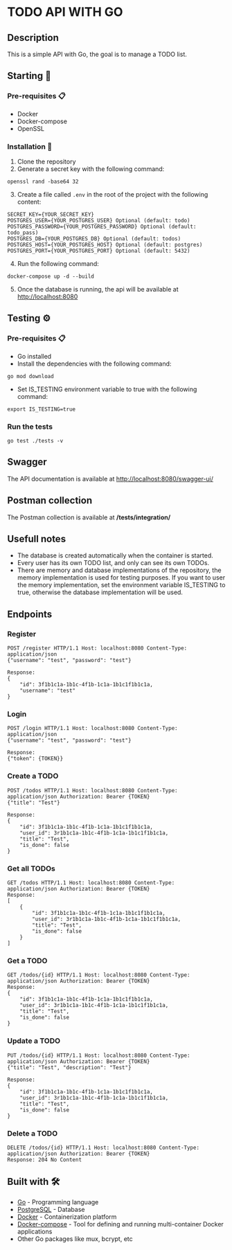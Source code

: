 # TODO API WITH GO

## Description

This is a simple API with Go, the goal is to manage a TODO list.

## Starting 🚀

### Pre-requisites 📋

- Docker
- Docker-compose
- OpenSSL

### Installation 🔧

1. Clone the repository
2. Generate a secret key with the following command:

```
openssl rand -base64 32
```

3. Create a file called `.env` in the root of the project with the following content:

```
SECRET_KEY={YOUR_SECRET_KEY}
POSTGRES_USER={YOUR_POSTGRES_USER} Optional (default: todo)
POSTGRES_PASSWORD={YOUR_POSTGRES_PASSWORD} Optional (default: todo_pass)
POSTGRES_DB={YOUR_POSTGRES_DB} Optional (default: todos)
POSTGRES_HOST={YOUR_POSTGRES_HOST} Optional (default: postgres)
POSTGRES_PORT={YOUR_POSTGRES_PORT} Optional (default: 5432)
```

4. Run the following command:

```
docker-compose up -d --build
```

5. Once the database is running, the api will be available at <http://localhost:8080>

## Testing ⚙️

### Pre-requisites 📋

- Go installed
- Install the dependencies with the following command:
```
go mod download
```
- Set IS_TESTING environment variable to true with the following command:
```
export IS_TESTING=true
```

### Run the tests

```
go test ./tests -v
```

## Swagger

The API documentation is available at <http://localhost:8080/swagger-ui/>

## Postman collection

The Postman collection is available at <b>/tests/integration/</b>

## Usefull notes

- The database is created automatically when the container is started.
- Every user has its own TODO list, and only can see its own TODOs.
- There are memory and database implementations of the repository, the memory implementation is used for testing purposes. If you want to user the memory implementation, set the environment variable IS_TESTING to true, otherwise the database implementation will be used.

## Endpoints

### Register

```
POST /register HTTP/1.1 Host: localhost:8080 Content-Type: application/json
{"username": "test", "password": "test"}

Response:
{
    "id": 3f1b1c1a-1b1c-4f1b-1c1a-1b1c1f1b1c1a,
    "username": "test"
}
```

### Login

```
POST /login HTTP/1.1 Host: localhost:8080 Content-Type: application/json
{"username": "test", "password": "test"}

Response:
{"token": {TOKEN}}
```

### Create a TODO

```
POST /todos HTTP/1.1 Host: localhost:8080 Content-Type: application/json Authorization: Bearer {TOKEN}
{"title": "Test"}

Response:
{
    "id": 3f1b1c1a-1b1c-4f1b-1c1a-1b1c1f1b1c1a,
    "user_id": 3r1b1c1a-1b1c-4f1b-1c1a-1b1c1f1b1c1a,
    "title": "Test",
    "is_done": false
}
```

### Get all TODOs

```
GET /todos HTTP/1.1 Host: localhost:8080 Content-Type: application/json Authorization: Bearer {TOKEN}
Response:
[
    {
        "id": 3f1b1c1a-1b1c-4f1b-1c1a-1b1c1f1b1c1a,
        "user_id": 3r1b1c1a-1b1c-4f1b-1c1a-1b1c1f1b1c1a,
        "title": "Test",
        "is_done": false
    }
]
```

### Get a TODO

```
GET /todos/{id} HTTP/1.1 Host: localhost:8080 Content-Type: application/json Authorization: Bearer {TOKEN}
Response:
{
    "id": 3f1b1c1a-1b1c-4f1b-1c1a-1b1c1f1b1c1a,
    "user_id": 3r1b1c1a-1b1c-4f1b-1c1a-1b1c1f1b1c1a,
    "title": "Test",
    "is_done": false
}
```

### Update a TODO

```
PUT /todos/{id} HTTP/1.1 Host: localhost:8080 Content-Type: application/json Authorization: Bearer {TOKEN}
{"title": "Test", "description": "Test"}

Response:
{
    "id": 3f1b1c1a-1b1c-4f1b-1c1a-1b1c1f1b1c1a,
    "user_id": 3r1b1c1a-1b1c-4f1b-1c1a-1b1c1f1b1c1a,
    "title": "Test",
    "is_done": false
}
```

### Delete a TODO

```
DELETE /todos/{id} HTTP/1.1 Host: localhost:8080 Content-Type: application/json Authorization: Bearer {TOKEN}
Response: 204 No Content
```

## Built with 🛠️

- [Go](https://golang.org/) - Programming language
- [PostgreSQL](https://www.postgresql.org/) - Database
- [Docker](https://www.docker.com/) - Containerization platform
- [Docker-compose](https://docs.docker.com/compose/) - Tool for defining and running multi-container Docker applications
- Other Go packages like mux, bcrypt, etc
